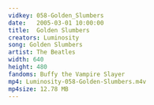 ```yaml
---
vidkey: 058-Golden_Slumbers
date:   2005-03-01 10:00:00
title:  Golden Slumbers
creators: Luminosity
song: Golden Slumbers
artist: The Beatles
width: 640
height: 480
fandoms: Buffy the Vampire Slayer
mp4: Luminosity-058-Golden-Slumbers.m4v
mp4size: 12.78 MB
---
```


  <div>
  
  </div>
  